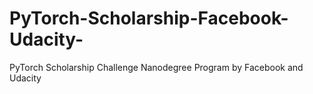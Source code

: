 # PyTorch-Scholarship-Facebook-Udacity-
PyTorch Scholarship Challenge Nanodegree Program by Facebook and Udacity
